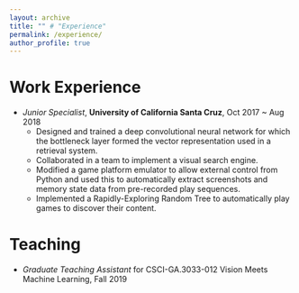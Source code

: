 ```yaml
---
layout: archive
title: "" # "Experience"
permalink: /experience/
author_profile: true
---
```


Work Experience
=====
- *Junior Specialist*, **University of California Santa Cruz**, Oct 2017 ~ Aug 2018
  - Designed and trained a deep convolutional neural network for which the bottleneck layer formed the vector representation used in a retrieval system.
  - Collaborated in a team to implement a visual search engine.
  - Modified a game platform emulator to allow external control from Python and used this to automatically extract screenshots and memory state data from pre-recorded play sequences.
  - Implemented a Rapidly-Exploring Random Tree to automatically play games to discover their content.

Teaching
=====
- *Graduate Teaching Assistant* for CSCI-GA.3033-​012 Vision Meets Machine Learning, Fall 2019



<!-- {% if author.googlescholar %}
  You can also find my articles on <u><a href="{{author.googlescholar}}">my Google Scholar profile</a>.</u>
{% endif %}

{% include base_path %}

{% for post in site.publications reversed %}
  {% include archive-single.html %}
{% endfor %} -->

